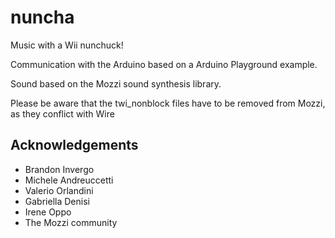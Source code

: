 nuncha
======

Music with a Wii nunchuck!

Communication with the Arduino based on a Arduino Playground example.

Sound based on the Mozzi sound synthesis library.

Please be aware that the twi_nonblock files have to be removed from Mozzi, as they conflict with Wire

Acknowledgements
----------------

* Brandon Invergo
* Michele Andreuccetti
* Valerio Orlandini
* Gabriella Denisi
* Irene Oppo
* The Mozzi community
